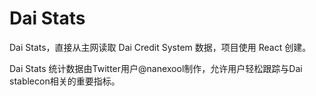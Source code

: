 # 

# Dai Stats

Dai Stats，直接从主网读取 Dai Credit System 数据，项目使用 React 创建。

Dai Stats 统计数据由Twitter用户@nanexool制作，允许用户轻松跟踪与Dai stablecon相关的重要指标。

